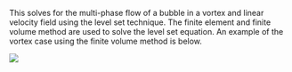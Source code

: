 This solves for the multi-phase flow of a bubble in a vortex and linear velocity field using the level set technique. The finite element and finite volume method are used to solve the level set equation. An example of the vortex case using the finite volume method is below. 

![](LevelSetBubbleSwirl.gif) 
